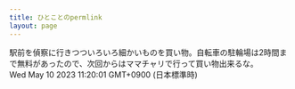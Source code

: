 ```yaml
---
title: ひとことのpermlink
layout: page
---
```

<div class="box" dt="1683685201236">
  駅前を偵察に行きつついろいろ細かいものを買い物。自転車の駐輪場は2時間まで無料があったので、次回からはママチャリで行って買い物出来るな。
  <div class="content is-small">Wed May 10 2023 11:20:01 GMT+0900 (日本標準時)</div>
</div>